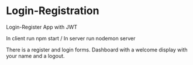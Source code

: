 # Login-Registration

Login-Register App with JWT

In client run npm start / 
In server run nodemon server

There is a register and login forms. Dashboard with a welcome display with your name and a logout.
